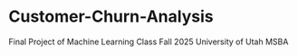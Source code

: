 # Customer-Churn-Analysis
Final Project of Machine Learning Class Fall 2025 University of Utah MSBA
